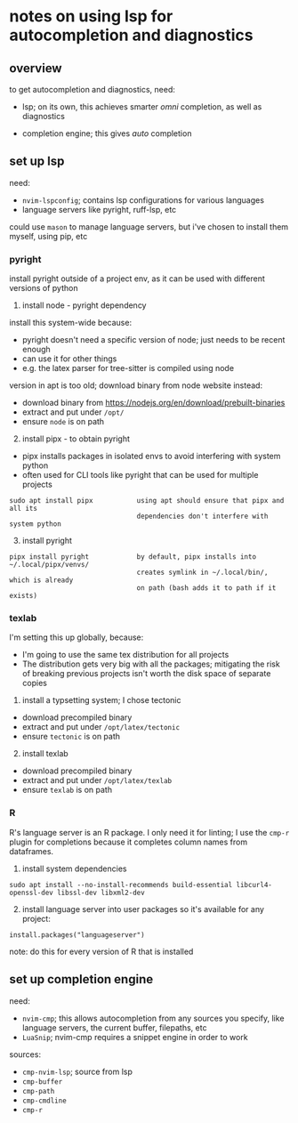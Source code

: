 # notes on using lsp for autocompletion and diagnostics

## overview

to get autocompletion and diagnostics, need:

- lsp; on its own, this achieves smarter *omni* completion, as well as diagnostics

- completion engine; this gives *auto* completion

## set up lsp 

need:

- `nvim-lspconfig`; contains lsp configurations for various languages
- language servers like pyright, ruff-lsp, etc 

could use `mason` to manage language servers, but i've chosen to install them myself, using pip, etc

### pyright

install pyright outside of a project env, as it can be used with different versions of python

1. install node - pyright dependency

install this system-wide because:
- pyright doesn't need a specific version of node; just needs to be recent enough
- can use it for other things
- e.g. the latex parser for tree-sitter is compiled using node 

version in apt is too old; download binary from node website instead:
- download binary from https://nodejs.org/en/download/prebuilt-binaries
- extract and put under `/opt/`
- ensure `node` is on path

2. install pipx - to obtain pyright 

- pipx installs packages in isolated envs to avoid interfering with system python
- often used for CLI tools like pyright that can be used for multiple projects

```
sudo apt install pipx           using apt should ensure that pipx and all its 
                                dependencies don't interfere with system python 
```

3. install pyright

```
pipx install pyright            by default, pipx installs into ~/.local/pipx/venvs/ 
                                creates symlink in ~/.local/bin/, which is already
                                on path (bash adds it to path if it exists)
```

### texlab

I'm setting this up globally, because:
- I'm going to use the same tex distribution for all projects
- The distribution gets very big with all the packages; mitigating the risk of breaking previous projects isn't worth the disk space of separate copies

1. install a typsetting system; I chose tectonic

- download precompiled binary 
- extract and put under `/opt/latex/tectonic`
- ensure `tectonic` is on path

2. install texlab 

- download precompiled binary 
- extract and put under `/opt/latex/texlab`
- ensure `texlab` is on path

### R 

R's language server is an R package. I only need it for linting; I use the `cmp-r` plugin for completions because it completes column names from dataframes.

1. install system dependencies 

```
sudo apt install --no-install-recommends build-essential libcurl4-openssl-dev libssl-dev libxml2-dev
```

2. install language server into user packages so it's available for any project:

```
install.packages("languageserver")      
```

note: do this for every version of R that is installed


## set up completion engine

need:
- `nvim-cmp`; this allows autocompletion from any sources you specify, like language servers, the current buffer, filepaths, etc
- `LuaSnip`; nvim-cmp requires a snippet engine in order to work

sources:
- `cmp-nvim-lsp`; source from lsp 
- `cmp-buffer`
- `cmp-path`
- `cmp-cmdline` 
- `cmp-r`


